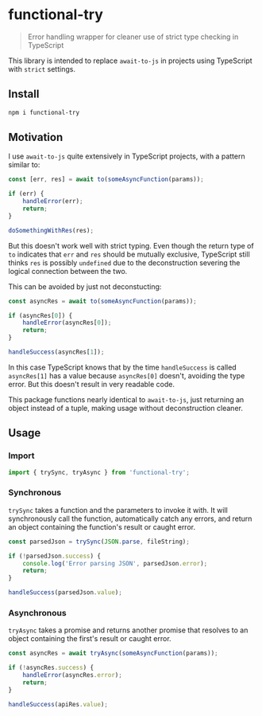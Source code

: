 # functional-try
> Error handling wrapper for cleaner use of strict type checking in TypeScript

This library is intended to replace `await-to-js` in projects using TypeScript with `strict` settings.

## Install
```sh
npm i functional-try
```

## Motivation
I use `await-to-js` quite extensively in TypeScript projects, with a pattern similar to:

```ts
const [err, res] = await to(someAsyncFunction(params));

if (err) {
    handleError(err);
    return;
}

doSomethingWithRes(res);
```

But this doesn't work well with strict typing. Even though the return type of `to` indicates that `err` and `res` should be mutually exclusive, TypeScript still thinks `res` is possibly `undefined` due to the deconstruction severing the logical connection between the two.

This can be avoided by just not deconstucting:

```ts
const asyncRes = await to(someAsyncFunction(params));

if (asyncRes[0]) {
    handleError(asyncRes[0]);
    return;
}

handleSuccess(asyncRes[1]);
```

In this case TypeScript knows that by the time `handleSuccess` is called `asyncRes[1]` has a value because `asyncRes[0]` doesn't, avoiding the type error. But this doesn't result in very readable code.

This package functions nearly identical to `await-to-js`, just returning an object instead of a tuple, making usage without deconstruction cleaner.


## Usage

### Import
```ts
import { trySync, tryAsync } from 'functional-try';
```

### Synchronous
`trySync` takes a function and the parameters to invoke it with. It will synchronously call the function, automatically catch any errors, and return an object containing the function's result or caught error.

```ts
const parsedJson = trySync(JSON.parse, fileString);

if (!parsedJson.success) {
    console.log('Error parsing JSON', parsedJson.error);
    return;
}

handleSuccess(parsedJson.value);
```

### Asynchronous
`tryAsync` takes a promise and returns another promise that resolves to an object containing the first's result or caught error.

```ts
const asyncRes = await tryAsync(someAsyncFunction(params));

if (!asyncRes.success) {
    handleError(asyncRes.error);
    return;
}

handleSuccess(apiRes.value);
```
